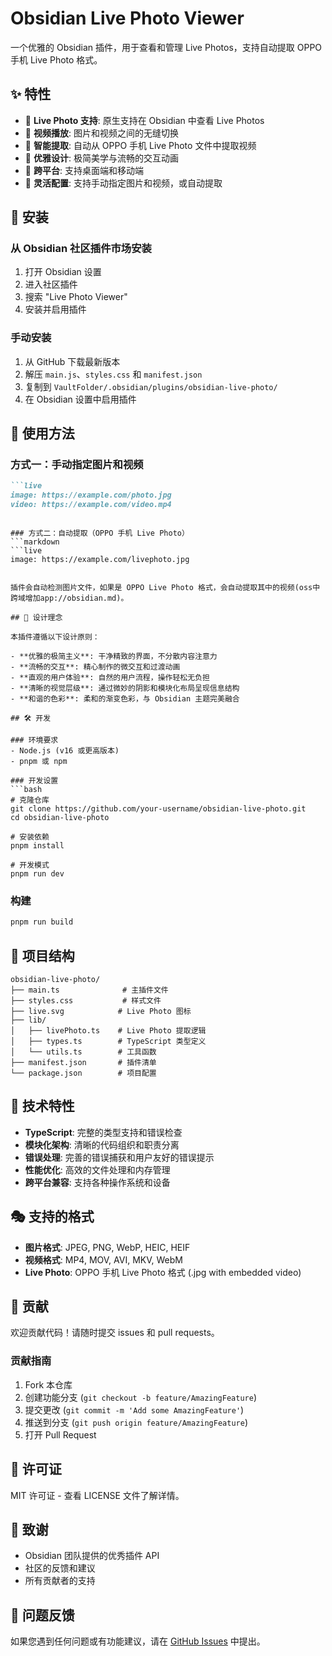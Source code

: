 # Obsidian Live Photo Viewer

一个优雅的 Obsidian 插件，用于查看和管理 Live Photos，支持自动提取 OPPO 手机 Live Photo 格式。

## ✨ 特性

- 📸 **Live Photo 支持**: 原生支持在 Obsidian 中查看 Live Photos
- 🎥 **视频播放**: 图片和视频之间的无缝切换
- 🤖 **智能提取**: 自动从 OPPO 手机 Live Photo 文件中提取视频
- 🎨 **优雅设计**: 极简美学与流畅的交互动画
- 📱 **跨平台**: 支持桌面端和移动端
- 🔧 **灵活配置**: 支持手动指定图片和视频，或自动提取

## 🚀 安装

### 从 Obsidian 社区插件市场安装
1. 打开 Obsidian 设置
2. 进入社区插件
3. 搜索 "Live Photo Viewer"
4. 安装并启用插件

### 手动安装
1. 从 GitHub 下载最新版本
2. 解压 `main.js`、`styles.css` 和 `manifest.json`
3. 复制到 `VaultFolder/.obsidian/plugins/obsidian-live-photo/`
4. 在 Obsidian 设置中启用插件

## 🎯 使用方法

### 方式一：手动指定图片和视频
```markdown
```live
image: https://example.com/photo.jpg
video: https://example.com/video.mp4
```
```

### 方式二：自动提取（OPPO 手机 Live Photo）
```markdown
```live
image: https://example.com/livephoto.jpg
```
```

插件会自动检测图片文件，如果是 OPPO Live Photo 格式，会自动提取其中的视频(oss中跨域增加app://obsidian.md)。

## 🎨 设计理念

本插件遵循以下设计原则：

- **优雅的极简主义**: 干净精致的界面，不分散内容注意力
- **流畅的交互**: 精心制作的微交互和过渡动画
- **直观的用户体验**: 自然的用户流程，操作轻松无负担
- **清晰的视觉层级**: 通过微妙的阴影和模块化布局呈现信息结构
- **和谐的色彩**: 柔和的渐变色彩，与 Obsidian 主题完美融合

## 🛠️ 开发

### 环境要求
- Node.js (v16 或更高版本)
- pnpm 或 npm

### 开发设置
```bash
# 克隆仓库
git clone https://github.com/your-username/obsidian-live-photo.git
cd obsidian-live-photo

# 安装依赖
pnpm install

# 开发模式
pnpm run dev
```

### 构建
```bash
pnpm run build
```

## 📁 项目结构

```
obsidian-live-photo/
├── main.ts              # 主插件文件
├── styles.css           # 样式文件
├── live.svg            # Live Photo 图标
├── lib/
│   ├── livePhoto.ts    # Live Photo 提取逻辑
│   ├── types.ts        # TypeScript 类型定义
│   └── utils.ts        # 工具函数
├── manifest.json       # 插件清单
└── package.json        # 项目配置
```

## 🔧 技术特性

- **TypeScript**: 完整的类型支持和错误检查
- **模块化架构**: 清晰的代码组织和职责分离
- **错误处理**: 完善的错误捕获和用户友好的错误提示
- **性能优化**: 高效的文件处理和内存管理
- **跨平台兼容**: 支持各种操作系统和设备

## 🎭 支持的格式

- **图片格式**: JPEG, PNG, WebP, HEIC, HEIF
- **视频格式**: MP4, MOV, AVI, MKV, WebM
- **Live Photo**: OPPO 手机 Live Photo 格式 (.jpg with embedded video)

## 🤝 贡献

欢迎贡献代码！请随时提交 issues 和 pull requests。

### 贡献指南
1. Fork 本仓库
2. 创建功能分支 (`git checkout -b feature/AmazingFeature`)
3. 提交更改 (`git commit -m 'Add some AmazingFeature'`)
4. 推送到分支 (`git push origin feature/AmazingFeature`)
5. 打开 Pull Request

## 📄 许可证

MIT 许可证 - 查看 LICENSE 文件了解详情。

## 🙏 致谢

- Obsidian 团队提供的优秀插件 API
- 社区的反馈和建议
- 所有贡献者的支持

## 🐛 问题反馈

如果您遇到任何问题或有功能建议，请在 [GitHub Issues](https://github.com/ryne6/obsidian-live-photo/issues) 中提出。
